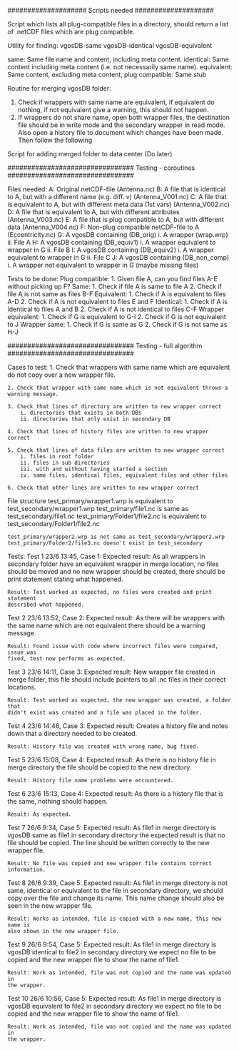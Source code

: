 ####################
    Scripts needed
####################

Script which lists all plug-compatible files in a directory, should return a list
of .netCDF files which are plug compatible. 

Utility for finding: 
    vgosDB-same
    vgosDB-identical
    vgosDB-equivalent

same: Same file name and content, including meta content. 
identical: Same content including meta content (i.e. not necessarily same name). 
equivalent: Same content, excluding meta content, 
plug compatible: Same stub

Routine for merging vgosDB folder: 
1. Check if wrappers with same name are equivalent, if equivalent do nothing, if
   not equivalent give a warning, this should not happen. 
2. If wrappers do not share name, open both wrapper files, the destination file 
   should be in write mode and the secondary wrapper in read mode. Also open a 
   history file to document which changes have been made. Then follow the following 
    


Script for adding merged folder to data center (Do later)



################################
    Testing - coroutines
################################

Files needed:
    A: Original netCDF-file (Antenna.nc)
    B: A file that is identical to A, but with a different name (e.g. diff. v) (Antenna_V001.nc)
    C: A file that is equivalent to A, but with different meta data (1st vars) (Antenna_V002.nc)
    D: A file that is equivalent to A, but with different attributes (Antenna_V003.nc)
    E: A file that is plug compatible to A, but with different data (Antenna_V004.nc)
    F: Non-plug compatible netCDF-file to A (Eccentricity.nc)
    G: A vgosDB containing (DB_orig)
        i. A wrapper (wrap.wrp)
        ii. File A
    H: A vgosDB containing (DB_equiv1)
        i. A wrapper equivalent to wrapper in G
        ii. File B
    I: A vgosDB containing (DB_equiv2)
        i. A wrapper equivalent to wrapper in G
        ii. File C
    J: A vgosDB containing (DB_non_comp)
        i. A wrapper not equivalent to wrapper in G (maybe missing files)

Tests to be done:
    Plug compatible:
        1. Given file A, can you find files A-E without picking up F?
    Same:
        1. Check if file A is same to file A
        2. Check if file A is not same as files B-F
    Equivalent:
        1. Check if A is equivalent to files A-D
        2. Check if A is not equivalent to files E and F
    Identical:
        1. Check if A is identical to files A and B
        2. Check if A is not identical to files C-F
    Wrapper equivalent:
        1. Check if G is equivalent to G-I
        2. Check if G is not equivalent to J
    Wrapper same:
        1. Check if G is same as G
        2. Check if G is not same as H-J


################################
    Testing - full algorithm    
################################

Cases to test:
    1. Check that wrappers with same name which are equivalent do not copy over
    a new wrapper file. 
    
    2. Check that wrapper with same name which is not equivalent throws a
    warning message. 

    3. Check that lines of directory are written to new wrapper correct
        i. directories that exists in both DBs
        ii. directories that only exist in secondary DB

    4. Check that lines of history files are written to new wrapper correct 

    5. Check that lines of data files are written to new wrapper correct
        i. files in root folder
        ii. files in sub directories
        iii. with and without having started a section
        iv. same files, identical files, equivalent files and other files

    6. Check that other lines are written to new wrapper correct 


File structure
    test_primary/wrapper1.wrp is equivalent to test_secondary/wrapper1.wrp
    test_primary/file1.nc is same as test_secondary/file1.nc
    test_primary/Folder1/file2.nc is equivalent to test_secondary/Folder1/file2.nc

    test_primary/wrapper2.wrp is not same as test_secondary/wrapper2.wrp
    test_primary/Folder2/file3.nc doesn't exist in test_secondary
    

Tests: 
Test 1 23/6 13:45, Case 1:
    Expected result: As all wrappers in secondary folder have an equivalent wrapper
    in merge location, no files should be moved and no new wrapper should be created, 
    there should be print statement stating what happened. 

    Result: Test worked as expected, no files were created and print statement 
    described what happened.  
    
Test 2 23/6 13:52, Case 2:
    Expected result: As there will be wrappers with the same name which are not 
    equivalent there should be a warning message. 

    Result: Found issue with code where incorrect files were compared, issue was 
    fixed, test now performs as expected.

Test 3 23/6 14:11, Case 3:
    Expected result: New wrapper file created in merge folder, this file should include
    pointers to all .nc files in their correct locations.

    Result: Test worked as expected, the new wrapper was created, a folder that
    didn't exist was created and a file was placed in the folder.

Test 4 23/6 14:46, Case 3:
    Expected result: Creates a history file and notes down that a directory
    needed to be created.

    Result: History file was created with wrong name, bug fixed.

Test 5 23/6 15:08, Case 4: 
    Expected result: As there is no history file in merge directory the file 
    should be copied to the new directory. 

    Result: History file name problems were encountered.

Test 6 23/6 15:13, Case 4:
    Expected result: As there is a history file that is the same, nothing should
    happen.

    Result: As expected.

Test 7 26/6 9:34, Case 5:
    Expected result: As file1 in merge directory is vgosDB same as file1 in 
    secondary directory the expected result is that no file should be copied. 
    The line should be written correctly to the new wrapper file. 

    Result: No file was copied and new wrapper file contains correct 
    information. 

Test 8 26/6 9:39, Case 5: 
    Expected result: As file1 in merge directory is not same, identical or 
    equivalent to the file in secondary directory, we should copy over the file
    and change its name. This name change should also be seen in the new wrapper
    file. 

    Result: Works as intended, file is copied with a new name, this new name is 
    also shown in the new wrapper file. 

Test 9 26/6 9:54, Case 5:
    Expected result: As file1 in merge directory is vgosDB identical to file2 
    in secondary directory we expect no file to be copied and the new wrapper 
    file to show the name of file1. 

    Result: Work as intended, file was not copied and the name was updated in 
    the wrapper.

Test 10 26/6 10:56, Case 5:
    Expected result: As file1 in merge directory is vgosDB equivalent to file2 
    in secondary directory we expect no file to be copied and the new wrapper 
    file to show the name of file1.

    Result: Work as intended, file was not copied and the name was updated in 
    the wrapper.


